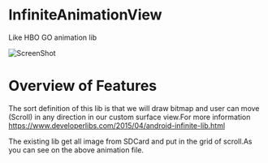 # InfiniteAnimationView
Like HBO GO animation lib

![ScreenShot](https://cloud.githubusercontent.com/assets/12432570/9429132/798079d2-49e3-11e5-87dc-1d052d102cf6.gif)

# Overview of Features

The sort definition of this lib is that we will draw bitmap and user can move (Scroll) in any direction in our custom surface view.For more information https://www.developerlibs.com/2015/04/android-infinite-lib.html

The existing lib get all image from SDCard and put in the grid of scroll.As you can see on the above animation file.

